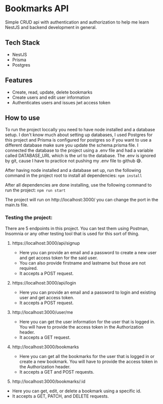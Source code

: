 # Bookmarks API
Simple CRUD api with authentication and authorization to help me learn NestJS and backend development in general.

## Tech Stack
- NestJS
- Prisma
- Postgres

## Features
- Create, read, update, delete bookmarks
- Create users and edit user information
- Authenticates users and issues jwt access token

## How to use
To run the project loccally you need to have node installed and a database setup. I don't know much about setting up databases, I used Postgres for this project and Prisma is configured for postgres so if you want to use a different database make sure you update the schema.prisma file. I connected the database to the project using a .env file and had a variable called DATABASE_URL which is the url to the database. The .env is ignored by git, cause I have to practice not pushing my .env file to github 😅.

After having node installed and a database set up, run the following command in the project root to install all dependencies:
`npm install`

After all dependencies are done installing, use the following command to run the project:
`npm run start`

The project will run on http://localhost:3000/ you can change the port in the main.ts file.

### Testing the project:
There are 5 endpoints in this project. You can test them using Postman, Insomnia or any other testing tool that is used for this sort of thing. 

1. https://localhost:3000/api/signup
   - Here you can provide an email and a password to create a new user and get access token for the said user.
   - You can also provide firstname and lastname but those are not required.
   - It accepts a POST request.

2. https://localhost:3000/api/login
   - Here you can provide an email and a password to login and existing user and get access token.
   - It accepts a POST request.

3. http://localhost:3000/user/me
    - Here you can get the user information for the user that is logged in. You will have to provide the access token in the Authorization header.
    - It accepts a GET request.

4. http://localhost:3000/bookmarks
    - Here you can get all the bookmarks for the user that is logged in or create a new bookmark. You will have to provide the access token in the Authorization header.
    - It accepts a GET and POST requests.

5. http://localhost:3000/bookmarks/:id
  - Here you can get, edit, or delete a bookmark using a specific id.
  - It accepts a GET, PATCH, and DELETE requests.